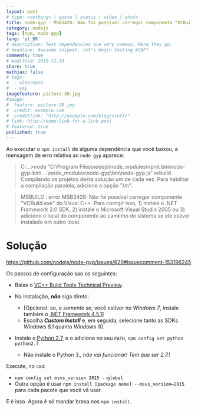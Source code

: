 ```yaml
---
layout: post
# type: <nothing> | quote | status | video | photo
title: node-gyp - MSB3428: Não foi possível carregar componente "VCBuild.exe"
category: nodejs
tags: [npm, node-gyp]
lang: 'pt_BR'
# description: Test dependencies are very common. Here they go.
# headline: Awesome snippet, let's begin testing ASAP!
comments: true
# modified: 2015-12-13
share: true
mathjax: false
# tags:
#  - alternate
#  - way
imagefeature: picture-38.jpg
#image:
#  feature: picture-38.jpg
#  credit: example.com
#  creditlink: "http://example.com/blog/stuff/"
# link: http://some-link-for-a-link-post
# featured: true
published: true
---
```


Ao executar o `npm install` de alguma dependência que você baixou, a mensagem de erro relativa ao `node-gyp` aparece:

> C:\...>node "C:\Program Files\nodejs\node_modules\npm\ bin\node-gyp-bin\\..\..\node_modules\node-gyp\bin\node-gyp.js" rebuild
Compilando os projetos desta solução um de cada vez. Para habilitar a compilação paralela, adicione a opção "/m".

> MSBUILD : error MSB3428: Não foi possível carregar componente "VCBuild.exe" do Visual C++.
Para corrigir isso, 1) instale o .NET Framework 2.0 SDK, 2) instale o Microsoft Visual Studio 2005 ou 3) adicione
o local do componente ao caminho do sistema se ele estiver instalado em outro local.

<!--more-->

# Solução

https://github.com/nodejs/node-gyp/issues/629#issuecomment-153196245

Os passos de configuração sao os seguintes:

- Baixe o [VC++ Build Tools Technical Preview](http://go.microsoft.com/fwlink/?LinkId=691132).
- Na instalação, ***não*** siga direto:
  - [Opcional: se, e *somente se*, você estiver no *Windows 7*, instale também o [.NET Framework 4.5.1](http://www.microsoft.com/en-us/download/details.aspx?id=40773)]
  - Escolha ***Custom Install*** e, em seguida, selecione tanto as SDKs *Windows 8.1* quanto *Windows 10*.

- Instale o [Python 2.7](https://www.python.org/downloads/), e o adicione no seu `PATH`, `npm config set python python2.7`
  - Não instale o Python 3.*, não vai funcionar! Tem que ser 2.7.*!

Execute, no `cmd`:
  - `npm config set msvs_version 2015 --global`
  - Outra opção é usar `npm install [package name] --msvs_version=2015` para cada pacote que você vá usar.

E é isso. Agora é só mandar brasa nos `npm install`.
